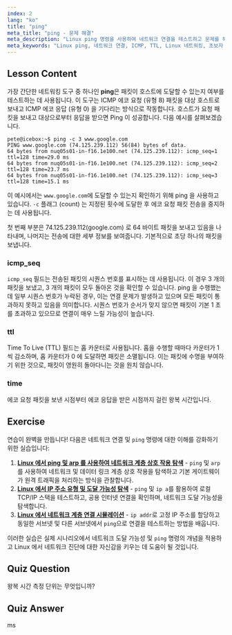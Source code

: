 ```yaml
---
index: 2
lang: "ko"
title: "ping"
meta_title: "ping - 문제 해결"
meta_description: "Linux ping 명령을 사용하여 네트워크 연결을 테스트하고 문제를 해결하는 방법을 배웁니다. 효과적인 네트워크 진단을 위해 ICMP, TTL 및 왕복 시간을 이해합니다."
meta_keywords: "Linux ping, 네트워크 연결, ICMP, TTL, Linux 네트워킹, 초보자 Linux, Linux 튜토리얼, ping 명령"
---
```


## Lesson Content

가장 간단한 네트워킹 도구 중 하나인 **ping**은 패킷이 호스트에 도달할 수 있는지 여부를 테스트하는 데 사용됩니다. 이 도구는 ICMP 에코 요청 (유형 8) 패킷을 대상 호스트로 보내고 ICMP 에코 응답 (유형 0) 을 기다리는 방식으로 작동합니다. 호스트가 요청 패킷을 보내고 대상으로부터 응답을 받으면 Ping 이 성공합니다. 다음 예시를 살펴보겠습니다.

```plaintext
pete@icebox:~$ ping -c 3 www.google.com
PING www.google.com (74.125.239.112) 56(84) bytes of data.
64 bytes from nuq05s01-in-f16.1e100.net (74.125.239.112): icmp_seq=1 ttl=128 time=29.0 ms
64 bytes from nuq05s01-in-f16.1e100.net (74.125.239.112): icmp_seq=2 ttl=128 time=23.7 ms
64 bytes from nuq05s01-in-f16.1e100.net (74.125.239.112): icmp_seq=3 ttl=128 time=15.1 ms
```

이 예시에서는 `www.google.com`에 도달할 수 있는지 확인하기 위해 ping 을 사용하고 있습니다. `-c` 플래그 (count) 는 지정된 횟수에 도달한 후 에코 요청 패킷 전송을 중지하는 데 사용됩니다.

첫 번째 부분은 74.125.239.112(google.com) 로 64 바이트 패킷을 보내고 있음을 나타내며, 나머지는 전송에 대한 세부 정보를 보여줍니다. 기본적으로 초당 하나의 패킷을 보냅니다.

### icmp_seq

`icmp_seq` 필드는 전송된 패킷의 시퀀스 번호를 표시하는 데 사용됩니다. 이 경우 3 개의 패킷을 보냈고, 3 개의 패킷이 모두 돌아온 것을 확인할 수 있습니다. ping 을 수행했는데 일부 시퀀스 번호가 누락된 경우, 이는 연결 문제가 발생하고 있으며 모든 패킷이 통과하지 못하고 있음을 의미합니다. 시퀀스 번호가 순서가 맞지 않으면 패킷이 기본 1 초를 초과하고 있으므로 연결이 매우 느릴 가능성이 높습니다.

### ttl

Time To Live (TTL) 필드는 홉 카운터로 사용됩니다. 홉을 수행할 때마다 카운터가 1 씩 감소하며, 홉 카운터가 0 에 도달하면 패킷은 소멸됩니다. 이는 패킷에 수명을 부여하기 위한 것으로, 패킷이 영원히 돌아다니는 것을 원치 않습니다.

### time

에코 요청 패킷을 보낸 시점부터 에코 응답을 받은 시점까지 걸린 왕복 시간입니다.

## Exercise

연습이 완벽을 만듭니다! 다음은 네트워크 연결 및 `ping` 명령에 대한 이해를 강화하기 위한 실습입니다:

1. **[Linux 에서 ping 및 arp 를 사용하여 네트워크 계층 상호 작용 탐색](https://labex.io/ko/labs/linux-explore-network-layer-interaction-with-ping-and-arp-in-linux-592746)** - `ping` 및 `arp`를 사용하여 네트워크 및 데이터 링크 계층 상호 작용을 탐색하고 기본 게이트웨이가 원격 트래픽을 처리하는 방식을 관찰합니다.
2. **[Linux 에서 IP 주소 유형 및 도달 가능성 탐색](https://labex.io/ko/labs/linux-explore-ip-address-types-and-reachability-in-linux-592780)** - `ping` 및 `ip a`를 활용하여 로컬 TCP/IP 스택을 테스트하고, 공용 인터넷 연결을 확인하며, 네트워크 도달 가능성을 탐색합니다.
3. **[Linux 에서 네트워크 계층 연결 시뮬레이션](https://labex.io/ko/labs/linux-simulate-network-layer-connectivity-in-linux-592752)** - `ip addr`로 고정 IP 주소를 할당하고 동일한 서브넷 및 다른 서브넷에서 `ping`으로 연결을 테스트하는 방법을 배웁니다.

이러한 실습은 실제 시나리오에서 네트워크 도달 가능성 및 `ping` 명령의 개념을 적용하고 Linux 에서 네트워크 진단에 대한 자신감을 키우는 데 도움이 될 것입니다.

## Quiz Question

왕복 시간 측정 단위는 무엇입니까?

## Quiz Answer

ms
